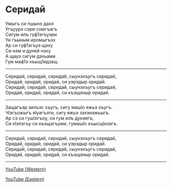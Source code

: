 # Серидай

Умыгъ си пшынэ дахэ  
Угъуурэ сэри сомгъагъ  
Сигум илъ гуф1эгъуэри  
Уи гъыным иромыгъэх  
Ар си гуф1эгъуэ щэху  
Си нэм и дуней нэху  
А щауэ сигум дэхьами  
Гум маф1э къыщ1идзащ

---

Серидай, серидай, серидай, сыунэхъугъ серидай,  
Оридай, оридай, оридай, си уэрэдыр оридай.  
Серидай, серидай, серидай, сыунэхъугъ серидай,  
Оридай, оридай, оридай, си къэщэныр оридай.

---

Защагъэр зилъэс хъугъ, сигу машlо яжьэ хъугъ.  
Чlэгъожыгъ яlуагъэти, сигу яжьэ зэхэнэжьыгъ.  
Ар сэ си гушlогъоу, си гум илъ дунэягъ,  
Си кlэлэгъу си къэщэгъуми, гумашlо къысщlизагъ.

---

Серидай, серидай, серидай, сыунэхъугъ серидай,  
Оридай, оридай, оридай, си уэрэдыр оридай.  
Серидай, серидай, серидай, сыунэхъугъ серидай,  
Оридай, оридай, оридай, си къэщэныр оридай.

---

[YouTube (Western)](https://www.youtube.com/watch?v=z3iMtqGbQcU)

[YouTube (Eastern)](https://www.youtube.com/watch?v=WtJnQAXMMEU)
